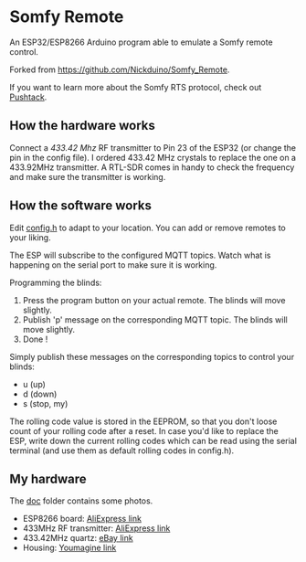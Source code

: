 # Somfy Remote
An ESP32/ESP8266 Arduino program able to emulate a Somfy remote control.

Forked from https://github.com/Nickduino/Somfy_Remote.

If you want to learn more about the Somfy RTS protocol, check out [Pushtack](https://pushstack.wordpress.com/somfy-rts-protocol/).


## How the hardware works
Connect a *433.42 Mhz* RF transmitter to Pin 23 of the ESP32 (or change the pin in the config file). I ordered 433.42 MHz crystals to replace the one on a 433.92MHz transmitter.
A RTL-SDR comes in handy to check the frequency and make sure the transmitter is working.


## How the software works
Edit [config.h](https://github.com/marmotton/Somfy_Remote/blob/master/src/config_EXAMPLE.h) to adapt to your location. You can add or remove remotes to your liking.

The ESP will subscribe to the configured MQTT topics. Watch what is happening on the serial port to make sure it is working.

Programming the blinds:
  1) Press the program button on your actual remote. The blinds will move slightly.
  2) Publish 'p' message on the corresponding MQTT topic. The blinds will move slightly.
  3) Done !

Simply publish these messages on the corresponding topics to control your blinds:
  - u (up)
  - d (down)
  - s (stop, my)

The rolling code value is stored in the EEPROM, so that you don't loose count of your rolling code after a reset. In case you'd like to replace the ESP, write down the current rolling codes which can be read using the serial terminal (and use them as default rolling codes in config.h).

## My hardware
The [doc](https://github.com/marmotton/Somfy_Remote/blob/master/doc) folder contains some photos.
- ESP8266 board: [AliExpress link](https://www.aliexpress.com/item/D1-mini-Mini-NodeMcu-4M-bytes-Lua-WIFI-Internet-of-Things-development-board-based-ESP8266-by/32633763949.html)
- 433MHz RF transmitter: [AliExpress link](https://www.aliexpress.com/item/433Mhz-RF-Transmitter-and-Receiver-Module-Link-Kit-for-ARM-MCU-WL-DIY-315MHZ-433MHZ-Wireless/32298304710.html)
- 433.42MHz quartz: [eBay link](https://www.ebay.ch/itm/5PCS-433-42M-433-42MHz-R433-F433-SAW-Resonator-Crystals-TO-39-NEW/232574365405)
- Housing: [Youmagine link](https://www.youmagine.com/designs/housing-for-a-d1-mini-with-rf)
